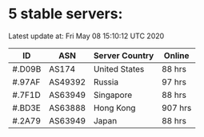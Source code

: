 # 5 stable servers:

Latest update at: Fri May 08 15:10:12 UTC 2020

| ID | ASN | Server Country | Online |
| -- | --- | -------------- | ------ |
| #.D09B | AS174 | United States | 88 hrs |
| #.97AF | AS49392 | Russia | 97 hrs |
| #.7F1D | AS63949 | Singapore | 88 hrs |
| #.BD3E | AS63888 | Hong Kong | 907 hrs |
| #.2A79 | AS63949 | Japan | 88 hrs |

